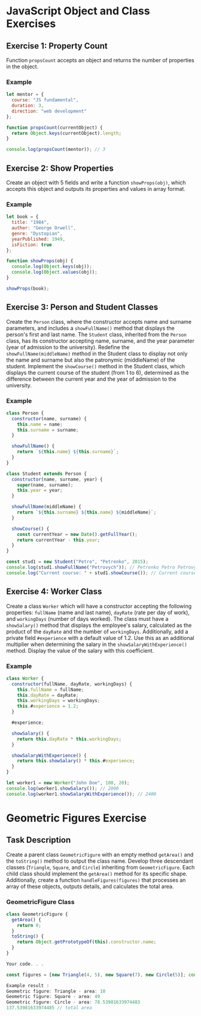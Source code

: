 # JavaScript Object and Class Exercises

## Exercise 1: Property Count

Function `propsCount` accepts an object and returns the number of properties in the object.

### Example
```javascript
let mentor = {
  course: "JS fundamental",
  duration: 3,
  direction: "web development"
};

function propsCount(currentObject) {
  return Object.keys(currentObject).length;
}

console.log(propsCount(mentor)); // 3
```

## Exercise 2: Show Properties

Create an object with 5 fields and write a function `showProps(obj)`, which accepts this object and outputs its properties and values in array format.

### Example
```javascript
let book = {
  title: "1984",
  author: "George Orwell",
  genre: "Dystopian",
  yearPublished: 1949,
  isFiction: true
};

function showProps(obj) {
  console.log(Object.keys(obj));
  console.log(Object.values(obj));
}

showProps(book);
```
## Exercise 3: Person and Student Classes

Create the `Person` class, where the constructor accepts name and surname parameters, and includes a `showFullName()` method that displays the person's first and last name. The `Student` class, inherited from the `Person` class, has its constructor accepting name, surname, and the year parameter (year of admission to the university). Redefine the `showFullName(middleName)` method in the Student class to display not only the name and surname but also the patronymic (middleName) of the student. Implement the `showCourse()` method in the Student class, which displays the current course of the student (from 1 to 6), determined as the difference between the current year and the year of admission to the university.

### Example
```javascript
class Person {
  constructor(name, surname) {
    this.name = name;
    this.surname = surname;
  }

  showFullName() {
    return `${this.name} ${this.surname}`;
  }
}

class Student extends Person {
  constructor(name, surname, year) {
    super(name, surname);
    this.year = year;
  }

  showFullName(middleName) {
    return `${this.surname} ${this.name} ${middleName}`;
  }

  showCourse() {
    const currentYear = new Date().getFullYear();
    return currentYear - this.year;
  }
}

const stud1 = new Student("Petro", "Petrenko", 2015);
console.log(stud1.showFullName("Petrovych")); // Petrenko Petro Petrovych
console.log("Current course: " + stud1.showCourse()); // Current course: 8
```

## Exercise 4: Worker Class

Create a class `Worker` which will have a constructor accepting the following properties: `fullName` (name and last name), `dayRate` (rate per day of work), and `workingDays` (number of days worked). The class must have a `showSalary()` method that displays the employee's salary, calculated as the product of the `dayRate` and the number of `workingDays`. Additionally, add a private field `#experience` with a default value of 1.2. Use this as an additional multiplier when determining the salary in the `showSalaryWithExperience()` method. Display the value of the salary with this coefficient.

### Example
```javascript
class Worker {
  constructor(fullName, dayRate, workingDays) {
    this.fullName = fullName;
    this.dayRate = dayRate;
    this.workingDays = workingDays;
    this.#experience = 1.2;
  }

  #experience;

  showSalary() {
    return this.dayRate * this.workingDays;
  }

  showSalaryWithExperience() {
    return this.showSalary() * this.#experience;
  }
}

let worker1 = new Worker("John Doe", 100, 20);
console.log(worker1.showSalary()); // 2000
console.log(worker1.showSalaryWithExperience()); // 2400
```

# Geometric Figures Exercise

## Task Description
Create a parent class `GeometricFigure` with an empty method `getArea()` and the `toString()` method to output the class name. Develop three descendant classes (`Triangle`, `Square`, and `Circle`) inheriting from `GeometricFigure`. Each child class should implement the `getArea()` method for its specific shape. Additionally, create a function `handleFigures(figures)` that processes an array of these objects, outputs details, and calculates the total area.

### GeometricFigure Class
```javascript
class GeometricFigure {
  getArea() {
    return 0;
  }
  toString() {
    return Object.getPrototypeOf(this).constructor.name;
  }
}

Your code. . .

const figures = [new Triangle(4, 5), new Square(7), new Circle(5)]; console.log( handleFigures (figures));

Example result :
Geometric figure: Triangle - area: 10
Geometric figure: Square - area: 49
Geometric figure: Circle - area: 78.53981633974483
137.53981633974485 // total area
```